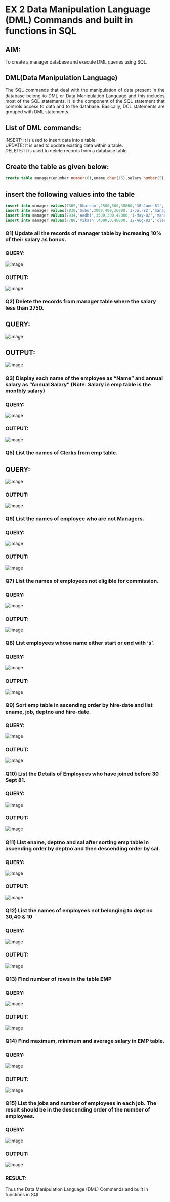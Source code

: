 # EX 2 Data Manipulation Language (DML) Commands and built in functions in SQL
## AIM:
To create a manager database and execute DML queries using SQL.


## DML(Data Manipulation Language)
<div align="justify">
The SQL commands that deal with the manipulation of data present in the database belong to DML or Data Manipulation Language and this includes most of the SQL statements. It is the component of the SQL statement that controls access to data and to the database. Basically, DCL statements are grouped with DML statements.
</div>

## List of DML commands: 
<div align="justify">
INSERT: It is used to insert data into a table.<br>
UPDATE: It is used to update existing data within a table.<br>
DELETE: It is used to delete records from a database table.<br>
</div>

## Create the table as given below:
```sql
create table manager(enumber number(6),ename char(15),salary number(5),commission number(4),annualsalary number(7),Hiredate date,designation char(10),deptno number(2),reporting char(10));
```
## insert the following values into the table
```sql
insert into manager values(7369,'Dharsan',2500,500,30000,'30-June-81','clerk',10,'John');
insert into manager values(7839,'Subu',3000,400,36000,'1-Jul-82','manager',null,'James');
insert into manager values(7934,'Aadhi',3500,300,42000,'1-May-82','manager',30,NULL);
insert into manager values(7788,'Vikash',4000,0,48000,'12-Aug-82','clerk',50,'Bond');
```

### Q1) Update all the records of manager table by increasing 10% of their salary as bonus.

### QUERY:
![image](https://github.com/MohammedFaizal05/EX-2-Data-Manipulation-Language-DML-and-Data-Control-Language-DCL-Commands/assets/120553195/d1cfd2e5-2ff3-4ddc-9c7f-b69b97ae8269)

### OUTPUT:
![image](https://github.com/MohammedFaizal05/EX-2-Data-Manipulation-Language-DML-and-Data-Control-Language-DCL-Commands/assets/120553195/2541479b-bdf4-4835-9e38-e38b66f10a13)

### Q2) Delete the records from manager table where the salary less than 2750.
## QUERY:
![image](https://github.com/MohammedFaizal05/EX-2-Data-Manipulation-Language-DML-and-Data-Control-Language-DCL-Commands/assets/120553195/c0b77777-c20a-42a0-8d10-8d52d1f9a36e)

## OUTPUT:
![image](https://github.com/MohammedFaizal05/EX-2-Data-Manipulation-Language-DML-and-Data-Control-Language-DCL-Commands/assets/120553195/6d2dd7a5-adee-44da-8dc6-86c7d6a628a2)

### Q3) Display each name of the employee as “Name” and annual salary as “Annual Salary” (Note: Salary in emp table is the monthly salary)
### QUERY:
![image](https://github.com/MohammedFaizal05/EX-2-Data-Manipulation-Language-DML-and-Data-Control-Language-DCL-Commands/assets/120553195/1df93a94-73fc-423a-a7a5-d9c084cabe6f)

### OUTPUT:
![image](https://github.com/MohammedFaizal05/EX-2-Data-Manipulation-Language-DML-and-Data-Control-Language-DCL-Commands/assets/120553195/05e8593b-621a-488f-bb1b-5b657663cdab)

### Q5)	List the names of Clerks from emp table.
## QUERY:
![image](https://github.com/MohammedFaizal05/EX-2-Data-Manipulation-Language-DML-and-Data-Control-Language-DCL-Commands/assets/120553195/a527a98c-eb73-4c44-aba8-267aa9bdc8fc)

### OUTPUT:
![image](https://github.com/MohammedFaizal05/EX-2-Data-Manipulation-Language-DML-and-Data-Control-Language-DCL-Commands/assets/120553195/07411149-269e-4d30-97ea-83cb7d8cf167)

### Q6)	List the names of employee who are not Managers.
### QUERY:
![image](https://github.com/MohammedFaizal05/EX-2-Data-Manipulation-Language-DML-and-Data-Control-Language-DCL-Commands/assets/120553195/b7308848-97ac-44c7-8a82-907170d27918)

### OUTPUT:
![image](https://github.com/MohammedFaizal05/EX-2-Data-Manipulation-Language-DML-and-Data-Control-Language-DCL-Commands/assets/120553195/d7e26672-55ed-4ca5-aeb3-55ff5a85398f)

### Q7)	List the names of employees not eligible for commission.
### QUERY:
![image](https://github.com/MohammedFaizal05/EX-2-Data-Manipulation-Language-DML-and-Data-Control-Language-DCL-Commands/assets/120553195/30b4b0a2-4106-41ce-8e0a-f5ae7a14761a)

### OUTPUT:
![image](https://github.com/MohammedFaizal05/EX-2-Data-Manipulation-Language-DML-and-Data-Control-Language-DCL-Commands/assets/120553195/00f33a4a-f0ca-4112-a0db-d88efafc199d)


### Q8)	List employees whose name either start or end with ‘s’.


### QUERY:
![image](https://github.com/MohammedFaizal05/EX-2-Data-Manipulation-Language-DML-and-Data-Control-Language-DCL-Commands/assets/120553195/ede4b0be-604e-49a9-9678-02e59444fd09)

### OUTPUT:
![image](https://github.com/MohammedFaizal05/EX-2-Data-Manipulation-Language-DML-and-Data-Control-Language-DCL-Commands/assets/120553195/96452e5f-c061-4053-bedc-9de5eb9d78c2)


### Q9) Sort emp table in ascending order by hire-date and list ename, job, deptno and hire-date.


### QUERY:
![image](https://github.com/MohammedFaizal05/EX-2-Data-Manipulation-Language-DML-and-Data-Control-Language-DCL-Commands/assets/120553195/65bdf744-9c70-43c2-b521-c1ce4e748e4c)


### OUTPUT:
![image](https://github.com/MohammedFaizal05/EX-2-Data-Manipulation-Language-DML-and-Data-Control-Language-DCL-Commands/assets/120553195/b5275e5f-be6c-4e54-b8e4-e554f530badd)


### Q10) List the Details of Employees who have joined before 30 Sept 81.


### QUERY:
![image](https://github.com/MohammedFaizal05/EX-2-Data-Manipulation-Language-DML-and-Data-Control-Language-DCL-Commands/assets/120553195/7e558d5c-0cf6-44f4-8fbc-733eeda79a43)


### OUTPUT:
![image](https://github.com/MohammedFaizal05/EX-2-Data-Manipulation-Language-DML-and-Data-Control-Language-DCL-Commands/assets/120553195/68ab520d-5950-41f6-a3e3-7a06c7f8ccad)


### Q11)	List ename, deptno and sal after sorting emp table in ascending order by deptno and then descending order by sal.


### QUERY:

![image](https://github.com/MohammedFaizal05/EX-2-Data-Manipulation-Language-DML-and-Data-Control-Language-DCL-Commands/assets/120553195/122f5a2f-0125-4af6-9948-ae788e30b656)

### OUTPUT:
![image](https://github.com/MohammedFaizal05/EX-2-Data-Manipulation-Language-DML-and-Data-Control-Language-DCL-Commands/assets/120553195/05f2ba89-8d1f-4c35-ac66-f8e610ff193b)


### Q12) List the names of employees not belonging to dept no 30,40 & 10


### QUERY:
![image](https://github.com/MohammedFaizal05/EX-2-Data-Manipulation-Language-DML-and-Data-Control-Language-DCL-Commands/assets/120553195/949a552e-b10f-44f3-a95f-d251d4fee673)


### OUTPUT:

![image](https://github.com/MohammedFaizal05/EX-2-Data-Manipulation-Language-DML-and-Data-Control-Language-DCL-Commands/assets/120553195/46dd8238-2e83-4c6a-8964-292af24f767c)

### Q13) Find number of rows in the table EMP

### QUERY:

![image](https://github.com/MohammedFaizal05/EX-2-Data-Manipulation-Language-DML-and-Data-Control-Language-DCL-Commands/assets/120553195/fe34fb51-ab61-4919-9029-662006e270d9)

### OUTPUT:

![image](https://github.com/MohammedFaizal05/EX-2-Data-Manipulation-Language-DML-and-Data-Control-Language-DCL-Commands/assets/120553195/996bb3fd-1bc8-4c3f-bda7-10bb1d5f4615)


### Q14) Find maximum, minimum and average salary in EMP table.

### QUERY:

![image](https://github.com/MohammedFaizal05/EX-2-Data-Manipulation-Language-DML-and-Data-Control-Language-DCL-Commands/assets/120553195/bb0bbbe3-de7b-40bc-80e1-61d06f4b8c0f)


### OUTPUT:

![image](https://github.com/MohammedFaizal05/EX-2-Data-Manipulation-Language-DML-and-Data-Control-Language-DCL-Commands/assets/120553195/8ecdf6c2-3041-4cea-b277-69a5abcc1f8e)


### Q15) List the jobs and number of employees in each job. The result should be in the descending order of the number of employees.

### QUERY:

![image](https://github.com/MohammedFaizal05/EX-2-Data-Manipulation-Language-DML-and-Data-Control-Language-DCL-Commands/assets/120553195/210cf0f5-df1d-4150-af28-77b9999f6a17)


### OUTPUT:

![image](https://github.com/MohammedFaizal05/EX-2-Data-Manipulation-Language-DML-and-Data-Control-Language-DCL-Commands/assets/120553195/05ba95f9-0955-4b47-b292-75c08cc14f3e)
### RESULT:
Thus the Data Manipulation Language (DML) Commands and built in functions in SQL

